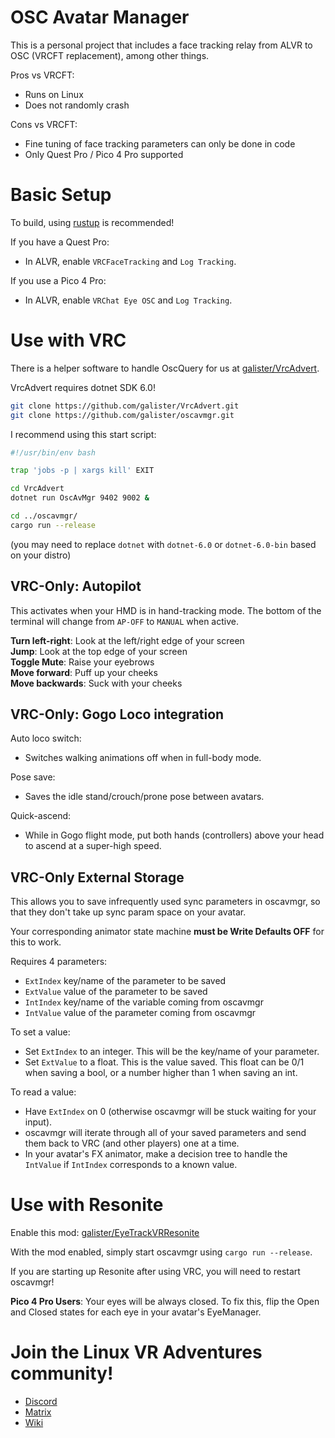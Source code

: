 # OSC Avatar Manager

This is a personal project that includes a face tracking relay from ALVR to OSC (VRCFT replacement), among other things.

Pros vs VRCFT:
- Runs on Linux
- Does not randomly crash

Cons vs VRCFT:
- Fine tuning of face tracking parameters can only be done in code
- Only Quest Pro / Pico 4 Pro supported

# Basic Setup

To build, using [rustup](https://rustup.rs/) is recommended!

If you have a Quest Pro:
- In ALVR, enable `VRCFaceTracking` and `Log Tracking`.

If you use a Pico 4 Pro:
- In ALVR, enable `VRChat Eye OSC` and `Log Tracking`.

# Use with VRC

There is a helper software to handle OscQuery for us at [galister/VrcAdvert](https://github.com/galister/VrcAdvert).

VrcAdvert requires dotnet SDK 6.0!

```bash
git clone https://github.com/galister/VrcAdvert.git
git clone https://github.com/galister/oscavmgr.git
```

I recommend using this start script:
```bash
#!/usr/bin/env bash

trap 'jobs -p | xargs kill' EXIT

cd VrcAdvert
dotnet run OscAvMgr 9402 9002 &

cd ../oscavmgr/
cargo run --release
```
(you may need to replace `dotnet` with `dotnet-6.0` or `dotnet-6.0-bin` based on your distro)

## VRC-Only: Autopilot

This activates when your HMD is in hand-tracking mode. The bottom of the terminal will change from `AP-OFF` to `MANUAL` when active.

**Turn left-right**: Look at the left/right edge of your screen\
**Jump**: Look at the top edge of your screen\
**Toggle Mute**: Raise your eyebrows\
**Move forward**: Puff up your cheeks\
**Move backwards**: Suck with your cheeks

## VRC-Only: Gogo Loco integration

Auto loco switch:
- Switches walking animations off when in full-body mode.

Pose save:
- Saves the idle stand/crouch/prone pose between avatars.

Quick-ascend:
- While in Gogo flight mode, put both hands (controllers) above your head to ascend at a super-high speed.

## VRC-Only External Storage

This allows you to save infrequently used sync parameters in oscavmgr, so that they don't take up sync param space on your avatar.

Your corresponding animator state machine **must be Write Defaults OFF** for this to work.

Requires 4 parameters:
- `ExtIndex` key/name of the parameter to be saved
- `ExtValue` value of the parameter to be saved
- `IntIndex` key/name of the variable coming from oscavmgr
- `IntValue` value of the parameter coming from oscavmgr

To set a value:
- Set `ExtIndex` to an integer. This will be the key/name of your parameter.
- Set `ExtValue` to a float. This is the value saved. This float can be 0/1 when saving a bool, or a number higher than 1 when saving an int.

To read a value:
- Have `ExtIndex` on 0 (otherwise oscavmgr will be stuck waiting for your input).
- oscavmgr will iterate through all of your saved parameters and send them back to VRC (and other players) one at a time.
- In your avatar's FX animator, make a decision tree to handle the `IntValue` if `IntIndex` corresponds to a known value.

# Use with Resonite

Enable this mod: [galister/EyeTrackVRResonite](https://github.com/galister/EyeTrackVRResonite)

With the mod enabled, simply start oscavmgr using `cargo run --release`.

If you are starting up Resonite after using VRC, you will need to restart oscavmgr!

**Pico 4 Pro Users**: Your eyes will be always closed. To fix this, flip the Open and Closed states for each eye in your avatar's EyeManager.

# Join the Linux VR Adventures community!

- [Discord](https://discord.gg/gHwJ2vwSWV)
- [Matrix](https://matrix.to/#/#linux-vr-adventures:matrix.org)
- [Wiki](https://lvra.gitlab.io/)

